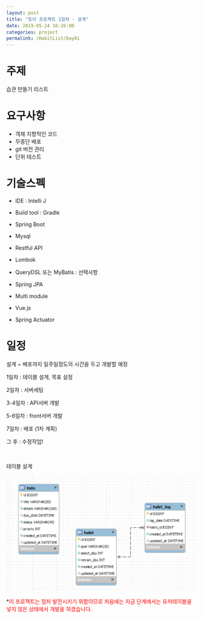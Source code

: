 ```yaml
---
layout: post
title: "토이 프로젝트 1일차 - 설계"
date: 2019-05-24 16:26:00
categories: project
permalink: /HabitList/Day01
---
```


# 주제

습관 만들기 리스트



# 요구사항

- 객체 지향적인 코드
- 무중단 배포
- git 버전 관리
- 단위 테스트



# 기술스펙

- IDE : Intelli J

- Build tool : Gradle

- Spring Boot

- Mysql

- Restful API

- Lombok

- QueryDSL 또는 MyBatis : 선택사항

- Spring JPA

- Multi module

- Vue.js

- Spring Actuator 

  

# 일정

설계 ~ 배포까지 일주일정도의 시간을 두고 개발할 예정

1일차 : 테이블 설계, 목표 설정

2일차 : 서버세팅

3-4일차 : API서버 개발

5-6일차 : front서버 개발  

7일차 : 배포 (1차 계획)

그 후 : 수정작업!

<br/>

테이블 설계

![erd1](/img/toy_erd.JPG)

*<font style="color:red;">이 프로젝트는 점차 발전시키기 위함이므로 처음에는 지금 단계에서는 유저테이블을 넣지 않은 상태에서 개발을 하겠습니다.</font>



